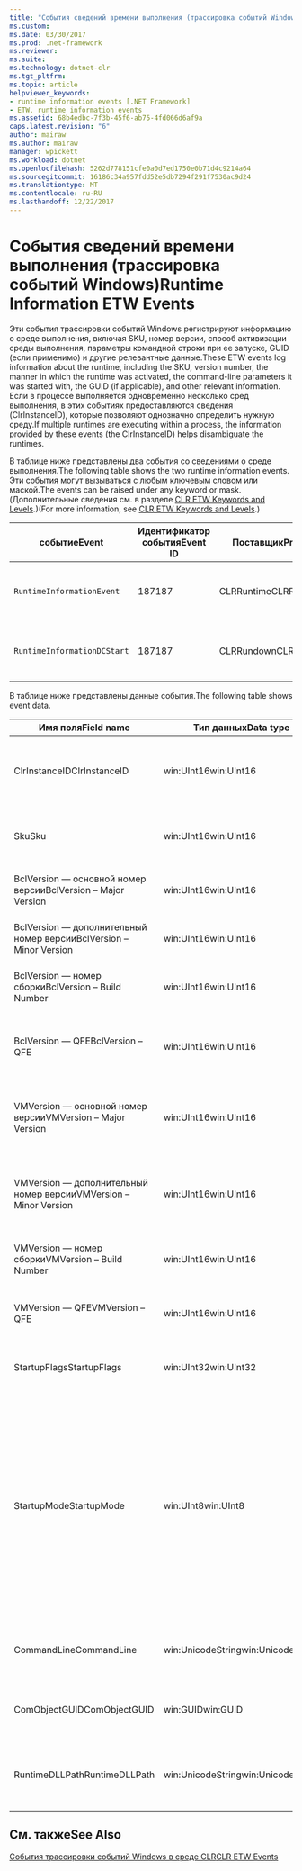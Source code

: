 ```yaml
---
title: "События сведений времени выполнения (трассировка событий Windows)"
ms.custom: 
ms.date: 03/30/2017
ms.prod: .net-framework
ms.reviewer: 
ms.suite: 
ms.technology: dotnet-clr
ms.tgt_pltfrm: 
ms.topic: article
helpviewer_keywords:
- runtime information events [.NET Framework]
- ETW, runtime information events
ms.assetid: 68b4edbc-7f3b-45f6-ab75-4fd066d6af9a
caps.latest.revision: "6"
author: mairaw
ms.author: mairaw
manager: wpickett
ms.workload: dotnet
ms.openlocfilehash: 5262d778151cfe0a0d7ed1750e0b71d4c9214a64
ms.sourcegitcommit: 16186c34a957fdd52e5db7294f291f7530ac9d24
ms.translationtype: MT
ms.contentlocale: ru-RU
ms.lasthandoff: 12/22/2017
---
```

# <a name="runtime-information-etw-events"></a><span data-ttu-id="50160-102">События сведений времени выполнения (трассировка событий Windows)</span><span class="sxs-lookup"><span data-stu-id="50160-102">Runtime Information ETW Events</span></span>
<span data-ttu-id="50160-103">Эти события трассировки событий Windows регистрируют информацию о среде выполнения, включая SKU, номер версии, способ активизации среды выполнения, параметры командной строки при ее запуске, GUID (если применимо) и другие релевантные данные.</span><span class="sxs-lookup"><span data-stu-id="50160-103">These ETW events log information about the runtime, including the SKU, version number, the manner in which the runtime was activated, the command-line parameters it was started with, the GUID (if applicable), and other relevant information.</span></span> <span data-ttu-id="50160-104">Если в процессе выполняется одновременно несколько сред выполнения, в этих событиях предоставляются сведения (ClrInstanceID), которые позволяют однозначно определить нужную среду.</span><span class="sxs-lookup"><span data-stu-id="50160-104">If multiple runtimes are executing within a process, the information provided by these events (the ClrInstanceID) helps disambiguate the runtimes.</span></span>  
  
 <span data-ttu-id="50160-105">В таблице ниже представлены два события со сведениями о среде выполнения.</span><span class="sxs-lookup"><span data-stu-id="50160-105">The following table shows the two runtime information events.</span></span> <span data-ttu-id="50160-106">Эти события могут вызываться с любым ключевым словом или маской.</span><span class="sxs-lookup"><span data-stu-id="50160-106">The events can be raised under any keyword or mask.</span></span> <span data-ttu-id="50160-107">(Дополнительные сведения см. в разделе [CLR ETW Keywords and Levels](../../../docs/framework/performance/clr-etw-keywords-and-levels.md).)</span><span class="sxs-lookup"><span data-stu-id="50160-107">(For more information, see [CLR ETW Keywords and Levels](../../../docs/framework/performance/clr-etw-keywords-and-levels.md).)</span></span>  
  
|<span data-ttu-id="50160-108">событие</span><span class="sxs-lookup"><span data-stu-id="50160-108">Event</span></span>|<span data-ttu-id="50160-109">Идентификатор события</span><span class="sxs-lookup"><span data-stu-id="50160-109">Event ID</span></span>|<span data-ttu-id="50160-110">Поставщик</span><span class="sxs-lookup"><span data-stu-id="50160-110">Provider</span></span>|<span data-ttu-id="50160-111">Описание:</span><span class="sxs-lookup"><span data-stu-id="50160-111">Description</span></span>|  
|-----------|--------------|--------------|-----------------|  
|`RuntimeInformationEvent`|<span data-ttu-id="50160-112">187</span><span class="sxs-lookup"><span data-stu-id="50160-112">187</span></span>|<span data-ttu-id="50160-113">CLRRuntime</span><span class="sxs-lookup"><span data-stu-id="50160-113">CLRRuntime</span></span>|<span data-ttu-id="50160-114">Вызывается при загрузке среды выполнения.</span><span class="sxs-lookup"><span data-stu-id="50160-114">Raised when a runtime is loaded.</span></span>|  
|`RuntimeInformationDCStart`|<span data-ttu-id="50160-115">187</span><span class="sxs-lookup"><span data-stu-id="50160-115">187</span></span>|<span data-ttu-id="50160-116">CLRRundown</span><span class="sxs-lookup"><span data-stu-id="50160-116">CLRRundown</span></span>|<span data-ttu-id="50160-117">Перечисляет загруженные среды выполнения.</span><span class="sxs-lookup"><span data-stu-id="50160-117">Enumerates the runtimes that are loaded.</span></span>|  
  
 <span data-ttu-id="50160-118">В таблице ниже представлены данные события.</span><span class="sxs-lookup"><span data-stu-id="50160-118">The following table shows event data.</span></span>  
  
|<span data-ttu-id="50160-119">Имя поля</span><span class="sxs-lookup"><span data-stu-id="50160-119">Field name</span></span>|<span data-ttu-id="50160-120">Тип данных</span><span class="sxs-lookup"><span data-stu-id="50160-120">Data type</span></span>|<span data-ttu-id="50160-121">Описание</span><span class="sxs-lookup"><span data-stu-id="50160-121">Description</span></span>|  
|----------------|---------------|-----------------|  
|<span data-ttu-id="50160-122">ClrInstanceID</span><span class="sxs-lookup"><span data-stu-id="50160-122">ClrInstanceID</span></span>|<span data-ttu-id="50160-123">win:UInt16</span><span class="sxs-lookup"><span data-stu-id="50160-123">win:UInt16</span></span>|<span data-ttu-id="50160-124">Уникальный идентификатор экземпляра CLR или CoreCLR.</span><span class="sxs-lookup"><span data-stu-id="50160-124">Unique ID for the instance of CLR or CoreCLR.</span></span>|  
|<span data-ttu-id="50160-125">Sku</span><span class="sxs-lookup"><span data-stu-id="50160-125">Sku</span></span>|<span data-ttu-id="50160-126">win:UInt16</span><span class="sxs-lookup"><span data-stu-id="50160-126">win:UInt16</span></span>|<span data-ttu-id="50160-127">1 — Desktop CLR.</span><span class="sxs-lookup"><span data-stu-id="50160-127">1 – Desktop CLR.</span></span><br /><br /> <span data-ttu-id="50160-128">2 — CoreCLR.</span><span class="sxs-lookup"><span data-stu-id="50160-128">2 – CoreCLR.</span></span>|  
|<span data-ttu-id="50160-129">BclVersion — основной номер версии</span><span class="sxs-lookup"><span data-stu-id="50160-129">BclVersion – Major Version</span></span>|<span data-ttu-id="50160-130">win:UInt16</span><span class="sxs-lookup"><span data-stu-id="50160-130">win:UInt16</span></span>|<span data-ttu-id="50160-131">Основной номер версии библиотеки mscorlib.dll.</span><span class="sxs-lookup"><span data-stu-id="50160-131">Major version of mscorlib.dll.</span></span>|  
|<span data-ttu-id="50160-132">BclVersion — дополнительный номер версии</span><span class="sxs-lookup"><span data-stu-id="50160-132">BclVersion – Minor Version</span></span>|<span data-ttu-id="50160-133">win:UInt16</span><span class="sxs-lookup"><span data-stu-id="50160-133">win:UInt16</span></span>|<span data-ttu-id="50160-134">Дополнительный номер версии библиотеки mscorlib.dll.</span><span class="sxs-lookup"><span data-stu-id="50160-134">Minor version number of mscorlib.dll.</span></span>|  
|<span data-ttu-id="50160-135">BclVersion — номер сборки</span><span class="sxs-lookup"><span data-stu-id="50160-135">BclVersion – Build Number</span></span>|<span data-ttu-id="50160-136">win:UInt16</span><span class="sxs-lookup"><span data-stu-id="50160-136">win:UInt16</span></span>|<span data-ttu-id="50160-137">Номер сборки библиотеки mscorlib.dll.</span><span class="sxs-lookup"><span data-stu-id="50160-137">Build number of mscorlib.dll.</span></span>|  
|<span data-ttu-id="50160-138">BclVersion — QFE</span><span class="sxs-lookup"><span data-stu-id="50160-138">BclVersion – QFE</span></span>|<span data-ttu-id="50160-139">win:UInt16</span><span class="sxs-lookup"><span data-stu-id="50160-139">win:UInt16</span></span>|<span data-ttu-id="50160-140">Номер версии исправления библиотеки mscorlib.dll.</span><span class="sxs-lookup"><span data-stu-id="50160-140">Hotfix version number of mscorlib.dll.</span></span>|  
|<span data-ttu-id="50160-141">VMVersion — основной номер версии</span><span class="sxs-lookup"><span data-stu-id="50160-141">VMVersion – Major Version</span></span>|<span data-ttu-id="50160-142">win:UInt16</span><span class="sxs-lookup"><span data-stu-id="50160-142">win:UInt16</span></span>|<span data-ttu-id="50160-143">Версия clr.dll или coreclr.dll в зависимости от номера SKU.</span><span class="sxs-lookup"><span data-stu-id="50160-143">Version of clr.dll or coreclr.dll, depending on SKU.</span></span>|  
|<span data-ttu-id="50160-144">VMVersion — дополнительный номер версии</span><span class="sxs-lookup"><span data-stu-id="50160-144">VMVersion – Minor Version</span></span>|<span data-ttu-id="50160-145">win:UInt16</span><span class="sxs-lookup"><span data-stu-id="50160-145">win:UInt16</span></span>|<span data-ttu-id="50160-146">Дополнительный номер версии clr.dll или coreclr.dll в зависимости от номера SKU.</span><span class="sxs-lookup"><span data-stu-id="50160-146">Minor version of clr.dll or coreclr.dll, depending on SKU.</span></span>|  
|<span data-ttu-id="50160-147">VMVersion — номер сборки</span><span class="sxs-lookup"><span data-stu-id="50160-147">VMVersion – Build Number</span></span>|<span data-ttu-id="50160-148">win:UInt16</span><span class="sxs-lookup"><span data-stu-id="50160-148">win:UInt16</span></span>|<span data-ttu-id="50160-149">Номер сборки библиотеки clr.dll или coreclr.dll.</span><span class="sxs-lookup"><span data-stu-id="50160-149">Build number of clr.dll or coreclr.dll.</span></span>|  
|<span data-ttu-id="50160-150">VMVersion — QFE</span><span class="sxs-lookup"><span data-stu-id="50160-150">VMVersion – QFE</span></span>|<span data-ttu-id="50160-151">win:UInt16</span><span class="sxs-lookup"><span data-stu-id="50160-151">win:UInt16</span></span>|<span data-ttu-id="50160-152">Номер исправления библиотеки clr.dll или coreclr.dll.</span><span class="sxs-lookup"><span data-stu-id="50160-152">Hotfix version number of clr.dll or coreclr.dll.</span></span>|  
|<span data-ttu-id="50160-153">StartupFlags</span><span class="sxs-lookup"><span data-stu-id="50160-153">StartupFlags</span></span>|<span data-ttu-id="50160-154">win:UInt32</span><span class="sxs-lookup"><span data-stu-id="50160-154">win:UInt32</span></span>|<span data-ttu-id="50160-155">Флаги загрузки, определенные в mscoree.h.</span><span class="sxs-lookup"><span data-stu-id="50160-155">Startup flags defined in mscoree.h.</span></span>|  
|<span data-ttu-id="50160-156">StartupMode</span><span class="sxs-lookup"><span data-stu-id="50160-156">StartupMode</span></span>|<span data-ttu-id="50160-157">win:UInt8</span><span class="sxs-lookup"><span data-stu-id="50160-157">win:UInt8</span></span>|<span data-ttu-id="50160-158">0x01 — управляемый исполняемый файл.</span><span class="sxs-lookup"><span data-stu-id="50160-158">0x01 - Managed executable.</span></span><br /><br /> <span data-ttu-id="50160-159">0x02 — размещенная среда CLR.</span><span class="sxs-lookup"><span data-stu-id="50160-159">0x02 - Hosted CLR.</span></span><br /><br /> <span data-ttu-id="50160-160">0x04 — управляемая модель взаимодействия C++.</span><span class="sxs-lookup"><span data-stu-id="50160-160">0x04 - C++ managed interop.</span></span><br /><br /> <span data-ttu-id="50160-161">0x08 — активация COM.</span><span class="sxs-lookup"><span data-stu-id="50160-161">0x08 - COM-activated.</span></span><br /><br /> <span data-ttu-id="50160-162">0x10 — другое.</span><span class="sxs-lookup"><span data-stu-id="50160-162">0x10 - Other.</span></span>|  
|<span data-ttu-id="50160-163">CommandLine</span><span class="sxs-lookup"><span data-stu-id="50160-163">CommandLine</span></span>|<span data-ttu-id="50160-164">win:UnicodeString</span><span class="sxs-lookup"><span data-stu-id="50160-164">win:UnicodeString</span></span>|<span data-ttu-id="50160-165">Отличное от NULL значение только для StartupMode=0x01.</span><span class="sxs-lookup"><span data-stu-id="50160-165">Non-null only if StartupMode=0x01.</span></span>|  
|<span data-ttu-id="50160-166">ComObjectGUID</span><span class="sxs-lookup"><span data-stu-id="50160-166">ComObjectGUID</span></span>|<span data-ttu-id="50160-167">win:GUID</span><span class="sxs-lookup"><span data-stu-id="50160-167">win:GUID</span></span>|<span data-ttu-id="50160-168">Отличное от NULL значение только для StartupMode=0x08.</span><span class="sxs-lookup"><span data-stu-id="50160-168">Non-null only if StartupMode=0x08.</span></span>|  
|<span data-ttu-id="50160-169">RuntimeDLLPath</span><span class="sxs-lookup"><span data-stu-id="50160-169">RuntimeDLLPath</span></span>|<span data-ttu-id="50160-170">win:UnicodeString</span><span class="sxs-lookup"><span data-stu-id="50160-170">win:UnicodeString</span></span>|<span data-ttu-id="50160-171">Путь к DLL-файлу среды CLR, который был загружен в процесс.</span><span class="sxs-lookup"><span data-stu-id="50160-171">Path to the CLR .dll file that was loaded into the process.</span></span>|  
  
## <a name="see-also"></a><span data-ttu-id="50160-172">См. также</span><span class="sxs-lookup"><span data-stu-id="50160-172">See Also</span></span>  
 [<span data-ttu-id="50160-173">События трассировки событий Windows в среде CLR</span><span class="sxs-lookup"><span data-stu-id="50160-173">CLR ETW Events</span></span>](../../../docs/framework/performance/clr-etw-events.md)
